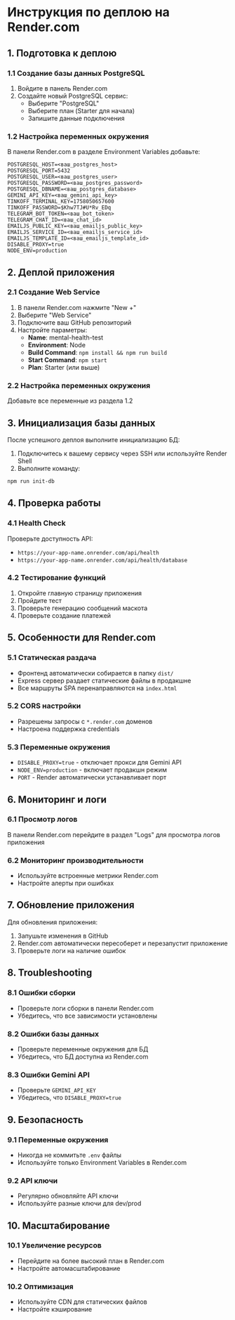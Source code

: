 # Инструкция по деплою на Render.com

## 1. Подготовка к деплою

### 1.1 Создание базы данных PostgreSQL
1. Войдите в панель Render.com
2. Создайте новый PostgreSQL сервис:
   - Выберите "PostgreSQL"
   - Выберите план (Starter для начала)
   - Запишите данные подключения

### 1.2 Настройка переменных окружения
В панели Render.com в разделе Environment Variables добавьте:

```
POSTGRESQL_HOST=<ваш_postgres_host>
POSTGRESQL_PORT=5432
POSTGRESQL_USER=<ваш_postgres_user>
POSTGRESQL_PASSWORD=<ваш_postgres_password>
POSTGRESQL_DBNAME=<ваш_postgres_database>
GEMINI_API_KEY=<ваш_gemini_api_key>
TINKOFF_TERMINAL_KEY=1758050657600
TINKOFF_PASSWORD=$Khw7TJ#U*Rv_EDq
TELEGRAM_BOT_TOKEN=<ваш_bot_token>
TELEGRAM_CHAT_ID=<ваш_chat_id>
EMAILJS_PUBLIC_KEY=<ваш_emailjs_public_key>
EMAILJS_SERVICE_ID=<ваш_emailjs_service_id>
EMAILJS_TEMPLATE_ID=<ваш_emailjs_template_id>
DISABLE_PROXY=true
NODE_ENV=production
```

## 2. Деплой приложения

### 2.1 Создание Web Service
1. В панели Render.com нажмите "New +"
2. Выберите "Web Service"
3. Подключите ваш GitHub репозиторий
4. Настройте параметры:
   - **Name**: mental-health-test
   - **Environment**: Node
   - **Build Command**: `npm install && npm run build`
   - **Start Command**: `npm start`
   - **Plan**: Starter (или выше)

### 2.2 Настройка переменных окружения
Добавьте все переменные из раздела 1.2

## 3. Инициализация базы данных

После успешного деплоя выполните инициализацию БД:

1. Подключитесь к вашему сервису через SSH или используйте Render Shell
2. Выполните команду:
```bash
npm run init-db
```

## 4. Проверка работы

### 4.1 Health Check
Проверьте доступность API:
- `https://your-app-name.onrender.com/api/health`
- `https://your-app-name.onrender.com/api/health/database`

### 4.2 Тестирование функций
1. Откройте главную страницу приложения
2. Пройдите тест
3. Проверьте генерацию сообщений маскота
4. Проверьте создание платежей

## 5. Особенности для Render.com

### 5.1 Статическая раздача
- Фронтенд автоматически собирается в папку `dist/`
- Express сервер раздает статические файлы в продакшне
- Все маршруты SPA перенаправляются на `index.html`

### 5.2 CORS настройки
- Разрешены запросы с `*.render.com` доменов
- Настроена поддержка credentials

### 5.3 Переменные окружения
- `DISABLE_PROXY=true` - отключает прокси для Gemini API
- `NODE_ENV=production` - включает продакшн режим
- `PORT` - Render автоматически устанавливает порт

## 6. Мониторинг и логи

### 6.1 Просмотр логов
В панели Render.com перейдите в раздел "Logs" для просмотра логов приложения

### 6.2 Мониторинг производительности
- Используйте встроенные метрики Render.com
- Настройте алерты при ошибках

## 7. Обновление приложения

Для обновления приложения:
1. Запушьте изменения в GitHub
2. Render.com автоматически пересоберет и перезапустит приложение
3. Проверьте логи на наличие ошибок

## 8. Troubleshooting

### 8.1 Ошибки сборки
- Проверьте логи сборки в панели Render.com
- Убедитесь, что все зависимости установлены

### 8.2 Ошибки базы данных
- Проверьте переменные окружения для БД
- Убедитесь, что БД доступна из Render.com

### 8.3 Ошибки Gemini API
- Проверьте `GEMINI_API_KEY`
- Убедитесь, что `DISABLE_PROXY=true`

## 9. Безопасность

### 9.1 Переменные окружения
- Никогда не коммитьте `.env` файлы
- Используйте только Environment Variables в Render.com

### 9.2 API ключи
- Регулярно обновляйте API ключи
- Используйте разные ключи для dev/prod

## 10. Масштабирование

### 10.1 Увеличение ресурсов
- Перейдите на более высокий план в Render.com
- Настройте автомасштабирование

### 10.2 Оптимизация
- Используйте CDN для статических файлов
- Настройте кэширование
